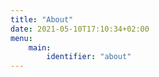 ```yaml
---
title: "About"
date: 2021-05-10T17:10:34+02:00
menu:
    main:
        identifier: "about"
---
```


